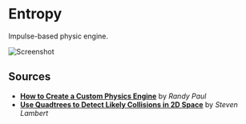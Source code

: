 # Entropy

Impulse-based physic engine.

![Screenshot](https://i.imgur.com/1l2MaMR.png)

## Sources
 - [**How to Create a Custom Physics Engine**](https://gamedevelopment.tutsplus.com/series/how-to-create-a-custom-physics-engine--gamedev-12715) by *Randy Paul*
 - [**Use Quadtrees to Detect Likely Collisions in 2D Space**](https://gamedevelopment.tutsplus.com/tutorials/quick-tip-use-quadtrees-to-detect-likely-collisions-in-2d-space--gamedev-374) by *Steven Lambert*
